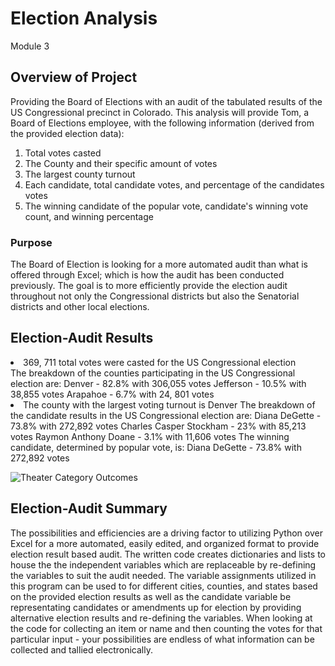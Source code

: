 # Election Analysis
Module 3

## Overview of Project

Providing the Board of Elections with an audit of the tabulated results of the US Congressional precinct in Colorado. This analysis will provide Tom, a Board of Elections employee, with the following information (derived from the provided election data):
1. Total votes casted
2. The County and their specific amount of votes
3. The largest county turnout 
4. Each candidate, total candidate votes, and percentage of the candidates votes
5. The winning candidate of the popular vote, candidate's winning vote count, and winning percentage

### Purpose

The Board of Election is looking for a more automated audit than what is offered through Excel; which is how the audit has been conducted previously. The goal is to more efficiently provide the election audit throughout not only the Congressional districts but also the Senatorial districts and other local elections. 

## Election-Audit Results

<li>369, 711 total votes were casted for the US Congressional election</li>
The breakdown of the counties participating in the US Congressional election are:
	Denver - 82.8% with 306,055 votes
	Jefferson - 10.5% with 38,855 votes
	Arapahoe - 6.7% with 24, 801 votes
<li>The county with the largest voting turnout is Denver
The breakdown of the candidate results in the US Congressional election are:
	Diana DeGette - 73.8% with 272,892 votes
	Charles Casper Stockham - 23% with 85,213 votes
	Raymon Anthony Doane - 3.1% with 11,606 votes
The winning candidate, determined by popular vote, is:
	Diana DeGette - 73.8% with 272,892 votes</li>

![Theater Category Outcomes](/Resources/Parent_Catagory_Outcomes.png)

## Election-Audit Summary

The possibilities and efficiencies are a driving factor to utilizing Python over Excel for a more automated, easily edited, and organized format to provide election result based audit. The written code creates dictionaries and lists to house the the independent variables which are replaceable by re-defining the variables to suit the audit needed. The  variable assignments utilized in this program can be used to for different cities, counties, and states based on the provided election results as well as the candidate variable be representating candidates or amendments up for election by providing alternative election results and re-defining the variables. When looking at the code for collecting an item or name and then counting the votes for that particular input - your possibilities are endless of what information can be collected and tallied electronically.
 

